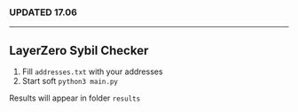 ### UPDATED 17.06

---

## LayerZero Sybil Checker

1. Fill `addresses.txt` with your addresses
2. Start soft `python3 main.py`

Results will appear in folder `results`
